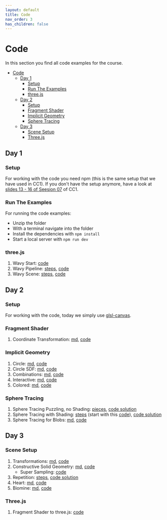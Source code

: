 ```yaml
---
layout: default
title: Code
nav_order: 3
has_children: false
---
```


# Code

In this section you find all code examples for the course.

* [Code](#code)
    * [Day 1](#day-1)
        * [Setup](#setup)
        * [Run The Examples](#run-the-examples)
        * [three.js](#threejs)
    * [Day 2](#day-2)
        * [Setup](#setup-1)
        * [Fragment Shader](#fragment-shader)
        * [Implicit Geometry](#implicit-geometry)
        * [Sphere Tracing](#sphere-tracing)
    * [Day 3](#day-3)
        * [Scene Setup](#scene-setup)
        * [Three.js](#threejs-1)


## Day 1

### Setup

For working with the code you need npm (this is the same setup that we have used in CC1). If you don't have the setup anymore, have a look at [slides 13 - 16 of Seesion 07](https://ctechfilmuniversity.github.io/lecture_ws2324_creative_coding_1/03_slides/cc1_ws2324_07_slides.html#44) of CC1. 

### Run The Examples

For running the code examples:

* Unzip the folder
* With a terminal navigate into the folder 
* Install the dependencies with `npm install`
* Start a local server with `npm run dev`

### three.js

1. Wavy Start: [code](./threejs/01_wavy_start/wavy_start_code.zip)
2. Wavy Pipeline: [steps](./threejs/02_wavy_pipeline/wavy_pipeline_steps.md), [code](./threejs/02_wavy_pipeline/wavy_pipeline_code.zip)
3. Wavy Scene: [steps](./threejs/03_wavy/wavy_steps.md), [code](./threejs/03_wavy/wavy_steps_code.zip)

## Day 2
  
### Setup

For working with the code, today we simply use [glsl-canvas](https://marketplace.visualstudio.com/items?itemName=circledev.glsl-canvas). 

### Fragment Shader
  
1. Coordinate Transformation: [md](./fragmentshader/fragement_coordinates.md), [code](./fragmentshader/fragement_coordinates.frag)

  
### Implicit Geometry
  
1. Circle: [md](./fragmentshader/implicit_geometry_01_circle.md), [code](./fragmentshader/implicit_geometry_01_circle.frag)
2. Circle SDF: [md](./fragmentshader/implicit_geometry_02_circle_sdf.md), [code](./fragmentshader/implicit_geometry_02_circle_sdf.frag)
3. Combinations: [md](./fragmentshader/implicit_geometry_03_combined.md), [code](./fragmentshader/implicit_geometry_03_combined.frag)
4. Interactive: [md](./fragmentshader/implicit_geometry_04_interactive.md), [code](./fragmentshader/implicit_geometry_04_interactive.frag)
5. Colored: [md](./fragmentshader/implicit_geometry_05_colored.md), [code](./fragmentshader/implicit_geometry_05_colored.frag)
  

### Sphere Tracing
  
1. Sphere Tracing Puzzling, no Shading: [pieces](./fragmentshader/spheretracing_01_no_shading_inpieces.md), [code solution](./fragmentshader/spheretracing_01_no_shading.frag)
2. Sphere Tracing with Shading: [steps](./fragmentshader/spheretracing_02_diffuse_shading_steps.md) (start with this [code](./fragmentshader/spheretracing_01_no_shading.frag)), [code solution](./fragmentshader/spheretracing_03_diffuse_shading.frag)
3. Sphere Tracing for Blobs: [md](./fragmentshader/spheretracing_04_diffuse_shading_blobs.md), [code](./fragmentshader/spheretracing_04_diffuse_shading_blobs.frag)


## Day 3
  
### Scene Setup

1. Transformations: [md](./fragmentshader/scenesetup_01_transformations.md), [code](./fragmentshader/scenesetup_01_transformations.frag)
2. Constructive Solid Geometry: [md](./fragmentshader/scenesetup_02_csg.md), [code](./fragmentshader/scenesetup_02_csg.frag)
    *  Super Sampling: [code](./fragmentshader/scenesetup_02_csg_supersampling.frag)
3. Repetition: [steps](./fragmentshader/scenesetup_03_repetition_steps.md), [code solution](./fragmentshader/scenesetup_03_repetition.frag)
4. Heart: [md](./fragmentshader/scenesetup_04_heart.md), [code](./fragmentshader/scenesetup_04_heart.frag)
5. Biomine: [md](./fragmentshader/scenesetup_05_biomine.md), [code](./fragmentshader/scenesetup_05_biomine.frag)

### Three.js

1. Fragment Shader to three.js: [code](./threejs/04_uvs/uvs_code.zip)